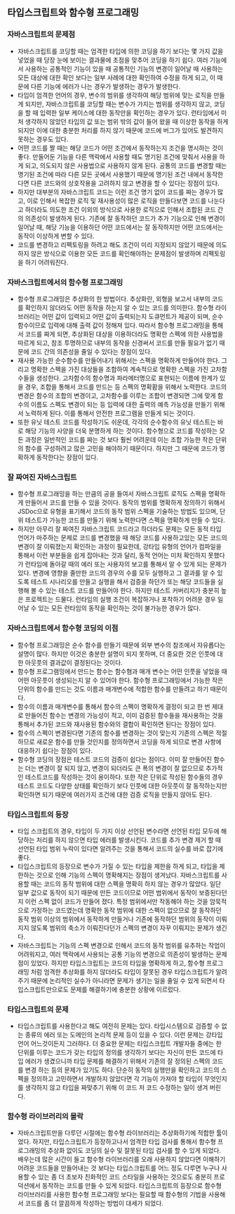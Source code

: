 ## 타입스크립트와 함수형 프로그래밍

### 자바스크립트의 문제점
- 자바스크립트를 코딩할 때는 엄격한 타입에 의한 코딩을 하기 보다는 몇 가지 값을 넣었을 때 당장 눈에 보이는 결과물에 초점을 맞추어 코딩을 하기 쉽다. 여러 기능에서 사용하는 공통적인 기능이 있을 때 공통적인 기능의 변경이 일어날 때 사용하는 모든 대상에 대한 확인 보다는 일부 사례에 대한 확인하여 수정을 하게 되고, 이 때문에 다른 기능에 에러가 나는 경우가 발생하는 경우가 발생한다.
- 타입이 엄격한 언어의 경우, 변수의 범위를 생각하여 해당 범위에 맞는 로직을 만들게 되지만, 자바스크립트를 코딩할 때는 변수가 가지는 범위를 생각하지 않고, 코딩을 할 때 입력한 일부 케이스에 대한 동작만을 확인하는 경우가 있다. 런타임에서 미처 생각하지 않았던 타입의 값 또는 범위 밖의 값이 들어 왔을 때 이상한 동작을 하게 되지만 이에 대한 충분한 처리를 하지 않기 때문에 코드에 버그가 있어도 발견하지 못하는 경우도 있다.
- 어떤 코드를 짤 때는 해당 코드가 어떤 조건에서 동작하는지 조건을 명시하는 것이 좋다. 만들어둔 기능을 다른 맥락에서 사용할 때도 명기된 조건에 맞춰서 사용을 하게 되고, 의도되지 않은 사용법으로 사용하지 않게 된다. 공통의 코드를 변경할 때는 명기된 조건에 따라 다른 모든 곳에서 사용했기 때문에 명기된 조건 내에서 동작한다면 다른 코드와의 상호작용을 고려하지 않고 변경을 할 수 있다는 장점이 있다.
- 하지만 대부분의 자바스크립트 코드는 이런 조건 명기 없이 코드를 짜는 경우가 많고, 이로 인해서 복잡한 로직 및 재사용성이 많은 로직을 만들다보면 코드를 나눈다고 하더라도 의도한 조건 이외의 방식으로 사용한 로직으로 인해서 조합된 코드 간의 의존성이 발생하게 된다. 기존에 잘 동작하던 코드가 추가 기능으로 인해 변경이 일어날 때, 해당 기능을 이용하던 어떤 코드에서는 잘 동작하지만 어떤 코드에서는 동작이 이상하게 변할 수 있다.
- 코드를 변경하고 리펙토링을 하려고 해도 조건이 미리 지정되지 않았기 때문에 의도하지 않은 방식으로 이용한 모든 코드를 확인해야하는 문제점이 발생하며 리펙토링을 하기 어려워진다.

### 자바스크립트에서의 함수형 프로그래밍
- 함수형 프로그래밍은 추상화의 한 방법이다. 추상화란, 외형을 보고서 내부의 코드를 확인하지 않더라도 어떤 동작을 하는지 알 수 있는 코드를 의미한다. 함수형 라이브러리는 어떤 값이 입력되고 어떤 값이 출력되는지 도큐먼트가 제공이 되며, 순수함수이므로 입력에 대해 출력 값이 정해져 있다. 따라서 함수형 프로그래밍을 통해서 코드를 짜게 되면, 추상화된 대상을 이용하더라도 명확한 스펙에 의한 사용법을 따르게 되고, 참조 투명하므로 내부의 동작을 신경써서 코드를 만들 필요가 없기 때문에 코드 간의 의존성을 줄일 수 있다는 장점이 있다.
- 재사용 가능한 순수함수를 만들어내기 위해서는 스펙을 명확하게 만들어야 한다. 그리고 명확한 스펙을 가진 대상들을 조합하여 계속적으로 명확한 스펙을 가진 고차함수들을 생성한다. 고차함수의 함수명과 파라메터명으로 표현되는 이름에 한계가 있을 경우, 조합을 통해서 코드를 만드는 등 스펙의 명확홤을 위해서 노력한다. 코드의 변경은 함수의 조합의 변경이고, 고차함수를 이루는 조합이 변경되면 그에 맞게 함수의 이름도 스펙도 변경이 되는 등 입력에 대한 출력의 예측 가능성을 만들기 위해서 노력하게 된다. 이를 통해서 안전한 프로그램을 만들게 되는 것이다.
- 또한 유닛 테스트 코드를 작성하기도 쉬운데, 각각의 순수함수의 유닛 테스트는 바로 해당 기능의 사양을 더욱 분명하게 하는 것이다. 함수형으로 코드를 작성하는 모든 과정은 일반적인 코드를 짜는 것 보다 훨씬 어려운데 이는 조합 가능한 작은 단위의 함수를 구성하려고 많은 고민을 해야하기 때문이다. 하지만 그 때문에 코드가 명확하게 동작한다는 장점이 있다.

### 잘 짜여진 자바스크립트
- 함수형 프로그래밍을 하는 만큼의 공을 들여서 자바스크립트 로직도 스펙을 명확하게 만들어서 코드를 만들 수 있을 것이다. 동작의 범위를 명확하게 정의하기 위해서 JSDoc으로 유형을 표기해서 코드의 동작 범위 스펙을 기술하는 방법도 있으며, 단위 테스트가 가능한 코드를 만들기 위해 노력한다면 스펙을 명확하게 만들 수 있다.
- 하지만 아무리 잘 짜여진 자바스크립트 코드라고 하더라도 문제는 모든 동적 타입 언어가 마주하는 문제로 코드를 변경했을 때 해당 코드를 사용하고있는 모든 코드의 변경이 잘 이뤄졌는지 확인하는 과정이 필요한데, 강타입 유형의 언어가 컴파일을 통해서 이런 부분들을 쉽게 잡아내는 것과 달리, 동적 언어는 미처 확인하지 못했다가 런타임에 돌아갈 때의 에러 또는 사용자의 보고를 통해서 알 수 있게 되는 문제가 있다. 변경에 영향을 줄만한 코드의 경우의 수를 모두 실행하고 그 결과를 알 수 있도록 테스트 시나리오를 만들고 실행을 해서 검증을 하던가 또는 해당 코드들을 실행해 볼 수 있는 테스트 코드를 만들어야 한다. 하지만 테스트 커버리지가 충분히 높은 프로젝트는 드물다. 런타임의 실행 조건이 복잡하거나 포착하기 어려운 경우 일어날 수 있는 모든 런타임의 동작을 확인하는 것이 불가능한 경우가 많다.

### 자바스크립트에서 함수형 코딩의 이점
- 함수형 프로그래밍은 순수 함수를 만들기 때문에 외부 변수의 참조에서 자유롭다는 설명이 많다. 하지만 이것은 충분한 설명이 되지 못하며, 더 중요한 것은 인풋에 대한 아웃풋의 결과값이 결정된다는 것이다.
- 함수형 프로그램밍에서 만드는 함수는 함수혐과 매개 변수는 어떤 인풋을 넣었을 때 어떤 아웃풋이 생성되는지 알 수 있어야 한다. 함수형 프로그래밍에서 가능한 작은 단위의 함수를 만드는 것도 이름과 매개변수에 적합한 함수를 만들려고 하기 때문이다.
- 함수의 이름과 매개변수를 통해서 함수의 스펙이 명확하게 결정이 되고 한 번 제대로 만들어진 함수는 변경의 가능성이 적고, 이미 검증된 함수들을 재사용하는 것을 통해서 추가된 코드와 재사용된 함수와의 결합이 확인하면 된다는 장점이 있다.
- 함수의 스펙이 변경된다면 기존의 함수를 변경하는 것이 맞는지 기존의 스펙은 적절하므로 새로운 함수를 만들 것인지를 정의하면서 코딩을 하게 되므로 변경 사항에 대응하기 쉽다는 장점이 있다.
- 함수형 코딩의 장점은 테스트 코드의 검증이 쉽다는 점이다. 이미 잘 만들어진 함수는 더는 변경이 잘 되지 않고, 변경이 되더라도 큰 폭의 변경이 잘 없으므로 추가적인 테스트코드를 작성하는 것이 용이하다. 또한 작은 단위로 작성된 함수들의 경우 테스트 코드도 다양한 상태를 확인하기 보다 인풋에 대한 아웃풋이 잘 동작하는지만 확인하면 되기 때문에 여러가지 조건에 대한 검증 로직을 만들지 않아도 된다.

### 타입스크립트의 등장
- 타입 스크립트의 경우, 타입이 두 가지 이상 선언된 변수라면 선언된 타입 모두에 해당하는 처리를 하지 않으면 타입 에러를 발생시킨다. 코드를 추가 변경 제거 할 때 선언된 타입 범위 누락이 있다면 알려주는 것을 통해서 코드의 실수를 바로 잡기에 좋다.
- 타입스크립트의 등장으로 변수가 가질 수 있는 타입을 제한을 하게 되고, 타입을 제한하는 것으로 인해 기능의 스펙이 명확해지는 장점이 생겨났다. 자바스크립트를 사용할 때는 코드의 동작 범위에 대한 스펙을 명확히 하지 않는 경우가 많았다. 일단 일부 값으로 동작이 되기 때문에 만든 코드이므로 어떤 범위에서 동작이 보증된다던지 이런 스펙 없이 코드가 만들어 졌다. 특정 범위에서만 작동해야 하는 것을 암묵적으로 가정하는 코드였는데 명확한 동작 범위에 대한 스펙이 없으므로 잘 동작하던 동작 범위 이상의 범위에서 동작하게 만들거나 기존에 동작하던 범위의 동작이 이뤄지지 않도록 범위의 축소가 이뤄진다던가 스펙의 변경이 자꾸 이뤄지는 문제가 생긴다.
- 자바스크립트는 기능의 스펙 변경으로 인해서 코드의 동작 범위를 유추하는 작업이 어려워지고, 여러 맥락에서 사용되는 공통 기능의 변경으로 의존성이 발생하는 문제점이 있었다. 하지만 타입스크립트는 코드의 타입을 명확하게 하고, 함수형 프로그래밍 처럼 엄격한 추상화를 하지 않더라도 타입이 잘못된 경우 타입스크립트가 알려주기 때문에 논리적인 실수가 아니라면 문제가 생기는 일을 줄일 수 있게 되면서 타입스크립트만으로도 문제를 해결하기에 충분한 상황에 이르렀다.

### 타입스크립트의 문제
- 타입스크립트를 사용한다고 해도 여전히 문제는 있다. 타입시스템으로 검증할 수 없는 종류의 에러 또는 도메인의 논리적 문제 등이 있을 수 있다. 이런 문제는 강타입 언어 어느것이든지 그러하다. 더 중요한 문제는 타입스크립트 개발자들 중에는 한 단위를 이루는 코드가 갖는 타입의 정의를 생각하기 보다는 자신이 만든 코드에 타입 에러가 생겼으니까 타입 문제를 해결하기 위해서 기존의 잘 정의된 스펙의 코드를 변경 하는 등의 문제가 있기도 하다. 단순히 동작의 실행만을 확인하고 코드의 스펙을 정의하고 고민하면서 개발하지 않았다면 각 기능이 가져야 할 타입이 무엇인지를 생각하지 않고 타입을 짜맞추기 위해 이 코드 저 코드 수정하는 일이 생겨 버린다.

### 함수형 라이브러리의 몰락
- 자바스크립트만을 다루던 시절에는 함수형 라이브러리는 추상화하기에 적합한 툴이었다. 하지만, 타입스크립트가 등장하고나서 엄격한 타입 검사를 통해서 함수형 프로그래밍의 추상화 없이도 코딩의 실수 및 잘못된 타입 검사를 할 수 있게 되었다. 배우는데 많은 시간이 들고 함수형 라이브러리를 오래 사용하지 않았다면 이해하기 어려운 코드들을 만들어내는 것 보다는 타입스크립트를 어느 정도 다루면 누구나 사용할 수 있는 좀 더 초보자 친화적인 코드 스타일을 사용하는 것으로도 충분히 프로덕션에서 동작하는 코드를 만들 수 있게 되었다. 타입스크립트의 등장으로 함수형 라이브러리를 사용한 함수형 프로그래밍 보다는 필요할 때 함수형의 기법을 사용해서 코드를 좀 더 깔끔하게 작성하는 방법이 대세가 되었다.
